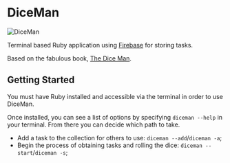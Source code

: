 DiceMan
=======

<img src="http://us.cdn2.123rf.com/168nwm/ivzfoto/ivzfoto0901/ivzfoto090100031/4231200-red-translucent-dice-isolated-on-white-background.jpg" alt="DiceMan" />

Terminal based Ruby application using <a href="https://www.firebase.com/" target="_blank">Firebase</a> for storing tasks.

Based on the fabulous book, <a href="http://www.amazon.co.uk/The-Dice-Man-Luke-Rhinehart/dp/0006513905/ref=sr_1_1?ie=UTF8&qid=1389916912&sr=8-1&keywords=diceman" target="_blank">The Dice Man</a>.

Getting Started
-------

You must have Ruby installed and accessible via the terminal in order to use DiceMan.

Once installed, you can see a list of options by specifying `diceman --help` in your terminal. From there you can decide which path to take.

* Add a task to the collection for others to use: `diceman --add`/`diceman -a`;
* Begin the process of obtaining tasks and rolling the dice: `diceman --start`/`diceman -s`;